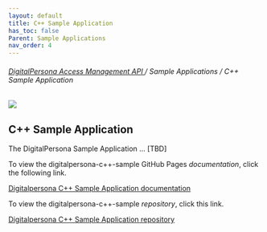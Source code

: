 ```yaml
---
layout: default
title: C++ Sample Application
has_toc: false
Parent: Sample Applications
nav_order: 4  
---
```


###### [DigitalPersona Access Management API ](https://lenhodgeman.github.io/digitalpersona-access-management-api/)/ Sample Applications / C++ Sample Application  

![](assets/HID-logo.png)  

## C++ Sample Application

The DigitalPersona Sample Application ... [TBD]

To view the digitalpersona-c++-sample GitHub Pages *documentation*,  click the following link.

[Digitalpersona C++ Sample Application  documentation](https://lenhodgeman.github.io/digitalpersona-c++-sample/)

To view the digitalpersona-c++-sample *repository*,  click this link.

[Digitalpersona C++ Sample Application repository](https://github.com/LenHodgeman/digitalpersona-c++-sample/)
